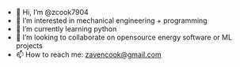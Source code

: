 - 👋 Hi, I’m @zcook7904
- 👀 I’m interested in mechanical engineering + programming
- 🌱 I’m currently learning python
- 💞️ I’m looking to collaborate on opensource energy software or ML projects
- 📫 How to reach me: zavencook@gmail.com

<!---
zcook7904/zcook7904 is a ✨ special ✨ repository because its `README.md` (this file) appears on your GitHub profile.
You can click the Preview link to take a look at your changes.
--->
